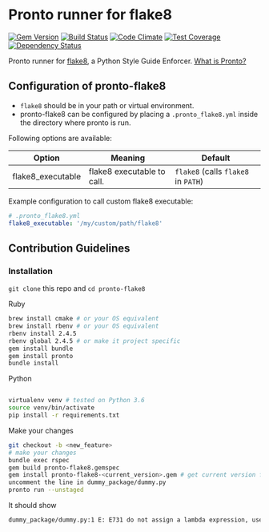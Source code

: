 # Pronto runner for flake8
[![Gem Version](https://badge.fury.io/rb/pronto-flake8.svg)](http://badge.fury.io/rb/pronto-flake8)
[![Build Status](https://travis-ci.org/scoremedia/pronto-flake8.svg?branch=master)](https://travis-ci.org/scoremedia/pronto-flake8)
[![Code Climate](https://codeclimate.com/github/scoremedia/pronto-flake8/badges/gpa.svg)](https://codeclimate.com/github/scoremedia/pronto-flake8)
[![Test Coverage](https://codeclimate.com/github/scoremedia/pronto-flake8/badges/coverage.svg)](https://codeclimate.com/github/scoremedia/pronto-flake8/coverage)
[![Dependency Status](https://gemnasium.com/badges/github.com/scoremedia/pronto-flake8.svg)](https://gemnasium.com/github.com/scoremedia/pronto-flake8)


Pronto runner for [flake8](http://flake8.pycqa.org/en/latest/), a Python Style Guide Enforcer. [What is Pronto?](https://github.com/mmozuras/pronto)


## Configuration of pronto-flake8
* `flake8` should be in your path or virtual environment.
* pronto-flake8 can be configured by placing a `.pronto_flake8.yml` inside the directory where pronto is run.




Following options are available:

| Option               | Meaning                                | Default                                   |
| -------------------- | -------------------------------------- | ----------------------------------------- |
| flake8_executable      | flake8 executable to call.               | `flake8` (calls `flake8` in `PATH`)           |


Example configuration to call custom flake8 executable:

```yaml
# .pronto_flake8.yml
flake8_executable: '/my/custom/path/flake8'
```

## Contribution Guidelines
### Installation
`git clone` this repo and `cd pronto-flake8`



Ruby
```sh
brew install cmake # or your OS equivalent
brew install rbenv # or your OS equivalent
rbenv install 2.4.5
rbenv global 2.4.5 # or make it project specific
gem install bundle
gem install pronto
bundle install
```

Python
```sh

virtualenv venv # tested on Python 3.6
source venv/bin/activate
pip install -r requirements.txt
```

Make your changes
```sh
git checkout -b <new_feature>
# make your changes
bundle exec rspec
gem build pronto-flake8.gemspec
gem install pronto-flake8-<current_version>.gem # get current version from previous command
uncomment the line in dummy_package/dummy.py
pronto run --unstaged
```

It should show
```sh
dummy_package/dummy.py:1 E: E731 do not assign a lambda expression, use a def
```
